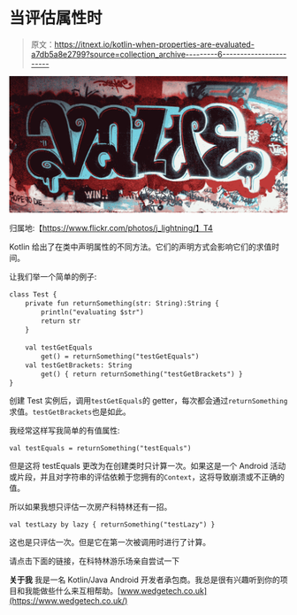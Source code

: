 # 当评估属性时

> 原文：<https://itnext.io/kotlin-when-properties-are-evaluated-a7db5a8e2799?source=collection_archive---------6----------------------->

![](img/9749bb143e27ebb4e9c4fcfa33527753.png)

归属地:【https://www.flickr.com/photos/j_lightning/】T4

Kotlin 给出了在类中声明属性的不同方法。它们的声明方式会影响它们的求值时间。

让我们举一个简单的例子:

```
class Test {
    private fun returnSomething(str: String):String {
        println("evaluating $str")
        return str
    }

    val testGetEquals 
        get() = returnSomething("testGetEquals")  
    val testGetBrackets: String                            
        get() { return returnSomething("testGetBrackets") }
}
```

创建 Test 实例后，调用`testGetEquals`的 getter，每次都会通过`returnSomething`求值。`testGetBrackets`也是如此。

我经常这样写我简单的有值属性:

```
val testEquals = returnSomething("testEquals")
```

但是这将 testEquals 更改为在创建类时只计算一次。如果这是一个 Android 活动或片段，并且对字符串的评估依赖于您拥有的`Context`，这将导致崩溃或不正确的值。

所以如果我想只评估一次房产科特林还有一招。

```
val testLazy by lazy { returnSomething("testLazy") }
```

这也是只评估一次。但是它在第一次被调用时进行了计算。

请点击下面的链接，在科特林游乐场亲自尝试一下

**关于我** 我是一名 Kotlin/Java Android 开发者承包商。我总是很有兴趣听到你的项目和我能做些什么来互相帮助。[www.wedgetech.co.uk](https://www.wedgetech.co.uk/)